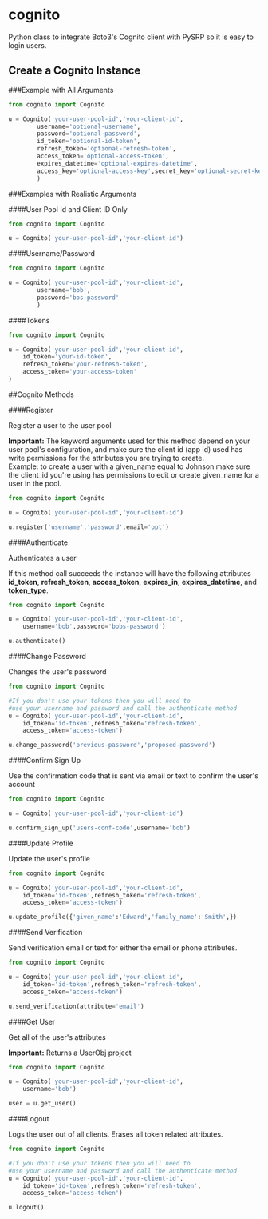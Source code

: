 # cognito
Python class to integrate Boto3's Cognito client with PySRP so it is easy to login users.

## Create a Cognito Instance

###Example with All Arguments
```python
from cognito import Cognito

u = Cognito('your-user-pool-id','your-client-id',
        username='optional-username',
        password='optional-password',
        id_token='optional-id-token',
        refresh_token='optional-refresh-token',
        access_token='optional-access-token',
        expires_datetime='optional-expires-datetime',
        access_key='optional-access-key',secret_key='optional-secret-key'
        )
```

###Examples with Realistic Arguments

####User Pool Id and Client ID Only
```python
from cognito import Cognito

u = Cognito('your-user-pool-id','your-client-id')
```

####Username/Password
```python
from cognito import Cognito

u = Cognito('your-user-pool-id','your-client-id',
        username='bob',
        password='bos-password'
        )
```

####Tokens

```python
from cognito import Cognito

u = Cognito('your-user-pool-id','your-client-id',
    id_token='your-id-token',
    refresh_token='your-refresh-token',
    access_token='your-access-token'
)
```

##Cognito Methods

####Register

Register a user to the user pool

**Important:** The keyword arguments used for this method depend on your user pool's configuration, and make sure the client id (app id) used has write permissions for the attributes you are trying to create.  
Example: to create a user with a given_name equal to Johnson make sure the client_id you're using has permissions to edit or create given_name for a user in the pool.


```python
from cognito import Cognito

u = Cognito('your-user-pool-id','your-client-id')

u.register('username','password',email='opt')
```

####Authenticate

Authenticates a user
 
If this method call succeeds the instance will have the following attributes **id_token**, **refresh_token**, **access_token**, **expires_in**, **expires_datetime**, and **token_type**.

```python
from cognito import Cognito

u = Cognito('your-user-pool-id','your-client-id',
    username='bob',password='bobs-password')

u.authenticate()
```

####Change Password

Changes the user's password

```python
from cognito import Cognito

#If you don't use your tokens then you will need to 
#use your username and password and call the authenticate method
u = Cognito('your-user-pool-id','your-client-id',
    id_token='id-token',refresh_token='refresh-token',
    access_token='access-token')

u.change_password('previous-password','proposed-password')
```

####Confirm Sign Up

Use the confirmation code that is sent via email or text to confirm the user's account

```python
from cognito import Cognito

u = Cognito('your-user-pool-id','your-client-id')

u.confirm_sign_up('users-conf-code',username='bob')
```

####Update Profile

Update the user's profile

```python
from cognito import Cognito

u = Cognito('your-user-pool-id','your-client-id',
    id_token='id-token',refresh_token='refresh-token',
    access_token='access-token')

u.update_profile({'given_name':'Edward','family_name':'Smith',})
```

####Send Verification

Send verification email or text for either the email or phone attributes.

```python
from cognito import Cognito

u = Cognito('your-user-pool-id','your-client-id',
    id_token='id-token',refresh_token='refresh-token',
    access_token='access-token')

u.send_verification(attribute='email')
```


####Get User

Get all of the user's attributes

**Important:** Returns a UserObj project

```python
from cognito import Cognito

u = Cognito('your-user-pool-id','your-client-id',
    username='bob')

user = u.get_user()
```

####Logout

Logs the user out of all clients. Erases all token related attributes.

```python
from cognito import Cognito

#If you don't use your tokens then you will need to 
#use your username and password and call the authenticate method
u = Cognito('your-user-pool-id','your-client-id',
    id_token='id-token',refresh_token='refresh-token',
    access_token='access-token')

u.logout()
```
